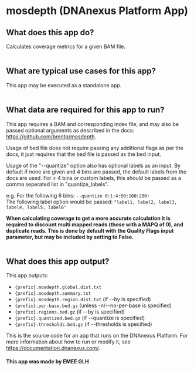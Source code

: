 <!-- dx-header -->
# mosdepth (DNAnexus Platform App)

## What does this app do?
Calculates coverage metrics for a given BAM file.
<br></br>

## What are typical use cases for this app?
This app may be executed as a standalone app.
<br></br>

## What data are required for this app to run?
This app requires a BAM and corresponding index file, and may also be passed optional arguments as described in the docs: https://github.com/brentp/mosdepth.

Usage of bed file does not require passing any additional flags as per the docs, it just requires that the bed file is passed as the bed input.

Usage of the "--quantize" option also has optional labels as an input. By default if none are given and 4 bins are passed, the default labels from the docs are used. For &ne; 4 bins or custom labels, this should be passed as a comma seperated list in "quantize_labels".

e.g. For the following 6 bins: 
    `--quantize 0:1:4:50:100:200:` <br/>
    The following label option would be passed: 
    `"label1, label2, label3, label4, label5, label6"`

<b>When calculating coverage to get a more accurate calculation it is required to discount multi mapped reads (those with a MAPQ of 0), and duplicate reads.  This is done by default with the Quality Flags input parameter, but may be included by setting to False.</b>
<br></br>

## What does this app output?
This app outputs:
- `{prefix}.mosdepth.global.dist.txt`
- `{prefix}.mosdepth.summary.txt`
- `{prefix}.mosdepth.region.dist.txt` (if --by is specified)
- `{prefix}.per-base.bed.gz` (unless -n/--no-per-base is specified)
- `{prefix}.regions.bed.gz` (if --by is specified)
- `{prefix}.quantized.bed.gz` (if --quantize is specified)
- `{prefix}.thresholds.bed.gz` (if --thresholds is specified)

This is the source code for an app that runs on the DNAnexus Platform.
For more information about how to run or modify it, see
https://documentation.dnanexus.com/.

#### This app was made by EMEE GLH